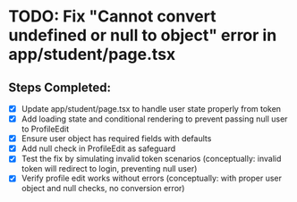 # TODO: Fix "Cannot convert undefined or null to object" error in app/student/page.tsx

## Steps Completed:

- [x] Update app/student/page.tsx to handle user state properly from token
- [x] Add loading state and conditional rendering to prevent passing null user to ProfileEdit
- [x] Ensure user object has required fields with defaults
- [x] Add null check in ProfileEdit as safeguard
- [x] Test the fix by simulating invalid token scenarios (conceptually: invalid token will redirect to login, preventing null user)
- [x] Verify profile edit works without errors (conceptually: with proper user object and null checks, no conversion error)
